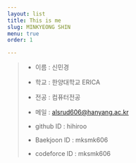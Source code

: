 ```yaml
---
layout: list
title: This is me
slug: MINKYEONG SHIN
menu: true
order: 1

---
```

>* 이름 : 신민경  
>
>* 학교 : 한양대학교 ERICA  
>
>* 전공 : 컴퓨터전공  
>
>* 메일 : alsrud606@hanyang.ac.kr  
>
>* github ID : hihiroo  
>
>* Baekjoon ID : mksmk606  
>
>* codeforce ID : mksmk606

